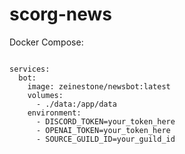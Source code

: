 # scorg-news

Docker Compose:
```version: '3'

services:
  bot:
    image: zeinestone/newsbot:latest
    volumes:
      - ./data:/app/data
    environment:
      - DISCORD_TOKEN=your_token_here
      - OPENAI_TOKEN=your_token_here
      - SOURCE_GUILD_ID=your_guild_id
```